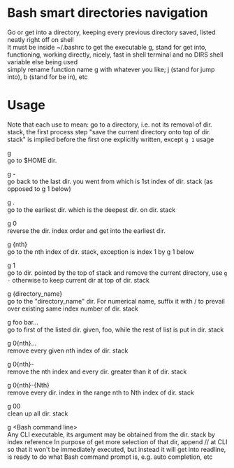 # Bash smart directories navigation   
Go or get into a directory, keeping every previous directory saved, listed neatly right off on shell   
It must be inside ~/.bashrc to get the executable g, stand for get into, functioning, working directly, nicely, fast in shell terminal and no DIRS shell variable else being used    
simply rename function name g with whatever you like; j (stand for jump into), b (stand for be in), etc    

# Usage   
Note that each use to mean: go to a directory, i.e. not its removal of dir. stack, the first process step "save the current directory onto top of dir. stack" is implied before the first one explicitly written, except `g 1` usage   

g   
go to $HOME dir.   

g -   
go back to the last dir. you went from which is 1st index of dir. stack (as opposed to g 1 below)   

g .   
go to the earliest dir. which is the deepest dir. on dir. stack   

g 0   
reverse the dir. index order and get into the earliest dir.   

g {nth}   
go to the nth index of dir. stack, exception is index 1 by g 1 below

g 1   
go to dir. pointed by the top of stack and remove the current directory, use `g -` otherwise to keep current dir at top of dir. stack    

g {directory_name}   
go to the "directory_name" dir. For numerical name, suffix it with / to prevail over existing same index number of dir. stack

g foo bar...   
go to first of the listed dir. given, foo, while the rest of list is put in dir. stack    

g 0{nth}...  
remove every given nth index of dir. stack   

g 0{nth}-  
remove the nth index and every dir. greater than it of dir. stack   

g 0{nth}-{Nth}  
remove every dir. index in the range nth to Nth index of dir. stack   

g 00   
clean up all dir. stack   

g \<Bash command line\>   
Any CLI executable, its argument may be obtained from the dir. stack by index reference
In purpose of get more selection of that dir, append // at CLI so that it won't be immediately executed, but instead it will get into readline, is ready to do what Bash command prompt is, e.g. auto completion, etc
